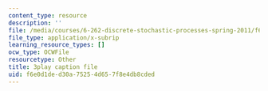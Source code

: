 ```yaml
---
content_type: resource
description: ''
file: /media/courses/6-262-discrete-stochastic-processes-spring-2011/f6e0d1ded30a75254d657f8e4db8cded_d4xfax4_Iww.srt
file_type: application/x-subrip
learning_resource_types: []
ocw_type: OCWFile
resourcetype: Other
title: 3play caption file
uid: f6e0d1de-d30a-7525-4d65-7f8e4db8cded
---
```


